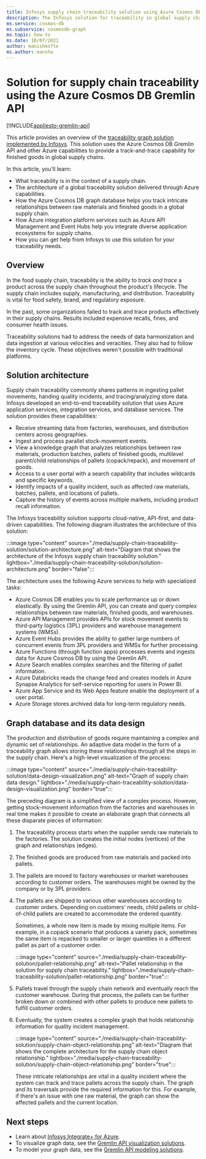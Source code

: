 ```yaml
---
title: Infosys supply chain traceability solution using Azure Cosmos DB Gremlin API
description: The Infosys solution for traceability in global supply chains uses the Azure Cosmos DB Gremlin API and other Azure services. It provides track-and-trace capability in graph form for finished goods.
ms.service: cosmos-db
ms.subservice: cosmosdb-graph
ms.topic: how-to
ms.date: 10/07/2021
author: manishmsfte
ms.author: mansha
---
```


# Solution for supply chain traceability using the Azure Cosmos DB Gremlin API

[!INCLUDE[appliesto-gremlin-api](../includes/appliesto-gremlin-api.md)]

This article provides an overview of the [traceability graph solution implemented by Infosys](https://azuremarketplace.microsoft.com/marketplace/apps/infosysltd.infosys-traceability-knowledge-graph?tab=Overview). This solution uses the Azure Cosmos DB Gremlin API and other Azure capabilities to provide a track-and-trace capability for finished goods in global supply chains.

In this article, you'll learn:

* What traceability is in the context of a supply chain.
* The architecture of a global traceability solution delivered through Azure capabilities.  
* How the Azure Cosmos DB graph database helps you track intricate relationships between raw materials and finished goods in a global supply chain.
* How Azure integration platform services such as Azure API Management and Event Hubs help you integrate diverse application ecosystems for supply chains.
* How you can get help from Infosys to use this solution for your traceability needs.

## Overview

In the food supply chain, traceability is the ability to *track and trace* a product across the supply chain throughout the product's lifecycle. The supply chain includes supply, manufacturing, and distribution. Traceability is vital for food safety, brand, and regulatory exposure. 

In the past, some organizations failed to track and trace products effectively in their supply chains. Results included expensive recalls, fines, and consumer health issues. 

Traceability solutions had to address the needs of data harmonization and data ingestion at various velocities and veracities. They also had to follow the inventory cycle. These objectives weren't possible with traditional platforms.

## Solution architecture

Supply chain traceability commonly shares patterns in ingesting pallet movements, handing quality incidents, and tracing/analyzing store data. Infosys developed an end-to-end traceability solution that uses Azure application services, integration services, and database services. The solution provides these capabilities:

* Receive streaming data from factories, warehouses, and distribution centers across geographies.
* Ingest and process parallel stock-movement events.
* View a knowledge graph that analyzes relationships between raw materials, production batches, pallets of finished goods, multilevel parent/child relationships of pallets (copack/repack), and movement of goods.
* Access to a user portal with a search capability that includes wildcards and specific keywords.
* Identify impacts of a quality incident, such as affected raw materials, batches, pallets, and locations of pallets.
* Capture the history of events across multiple markets, including product recall information.

The Infosys traceability solution supports cloud-native, API-first, and data-driven capabilities. The following diagram illustrates the architecture of this solution:

:::image type="content" source="./media/supply-chain-traceability-solution/solution-architecture.png" alt-text="Diagram that shows the architecture of the Infosys supply chain traceability solution." lightbox="./media/supply-chain-traceability-solution/solution-architecture.png" border="false":::

The architecture uses the following Azure services to help with specialized tasks:

* Azure Cosmos DB enables you to scale performance up or down elastically. By using the Gremlin API, you can create and query complex relationships between raw materials, finished goods, and warehouses.
* Azure API Management provides APIs for stock movement events to third-party logistics (3PL) providers and warehouse management systems (WMSs).  
* Azure Event Hubs provides the ability to gather large numbers of concurrent events from 3PL providers and WMSs for further processing.
* Azure Functions (through function apps) processes events and ingests data for Azure Cosmos DB by using the Gremlin API.
* Azure Search enables complex searches and the filtering of pallet information.
* Azure Databricks reads the change feed and creates models in Azure Synapse Analytics for self-service reporting for users in Power BI.
* Azure App Service and its Web Apps feature enable the deployment of a user portal.
* Azure Storage stores archived data for long-term regulatory needs.

## Graph database and its data design

The production and distribution of goods require maintaining a complex and dynamic set of relationships. An adaptive data model in the form of a traceability graph allows storing these relationships through all the steps in the supply chain. Here's a high-level visualization of the process:

:::image type="content" source="./media/supply-chain-traceability-solution/data-design-visualization.png" alt-text="Graph of supply chain data design." lightbox="./media/supply-chain-traceability-solution/data-design-visualization.png" border="true":::

The preceding diagram is a simplified view of a complex process. However, getting stock-movement information from the factories and warehouses in real time makes it possible to create an elaborate graph that connects all these disparate pieces of information:

1. The traceability process starts when the supplier sends raw materials to the factories. The solution creates the initial nodes (vertices) of the graph and relationships (edges).

1. The finished goods are produced from raw materials and packed into pallets.

1. The pallets are moved to factory warehouses or market warehouses according to customer orders. The warehouses might be owned by the company or by 3PL providers. 

1. The pallets are shipped to various other warehouses according to customer orders. Depending on customers' needs, child pallets or child-of-child pallets are created to accommodate the ordered quantity. 

   Sometimes, a whole new item is made by mixing multiple items. For example, in a copack scenario that produces a variety pack, sometimes the same item is repacked to smaller or larger quantities in a different pallet as part of a customer order.

   :::image type="content" source="./media/supply-chain-traceability-solution/pallet-relationship.png" alt-text="Pallet relationship in the solution for supply chain traceability." lightbox="./media/supply-chain-traceability-solution/pallet-relationship.png" border="true":::

1. Pallets travel through the supply chain network and eventually reach the customer warehouse. During that process, the pallets can be further broken down or combined with other pallets to produce new pallets to fulfill customer orders.

1. Eventually, the system creates a complex graph that holds relationship information for quality incident management.

   :::image type="content" source="./media/supply-chain-traceability-solution/supply-chain-object-relationship.png" alt-text="Diagram that shows the complete architecture for the supply chain object relationship." lightbox="./media/supply-chain-traceability-solution/supply-chain-object-relationship.png" border="true":::

   These intricate relationships are vital in a quality incident where the system can track and trace pallets across the supply chain. The graph and its traversals provide the required information for this. For example, if there's an issue with one raw material, the graph can show the affected pallets and the current location.

## Next steps

* Learn about [Infosys Integrate+ for Azure](https://azuremarketplace.microsoft.com/marketplace/apps/infosysltd.infosys-integrate-for-azure).
* To visualize graph data, see the [Gremlin API visualization solutions](graph-visualization-partners.md).
* To model your graph data, see the [Gremlin API modeling solutions](graph-modeling-tools.md).
